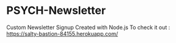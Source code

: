 # PSYCH-Newsletter
Custom Newsletter Signup 
Created with Node.js 
To check it out : https://salty-bastion-84155.herokuapp.com/
